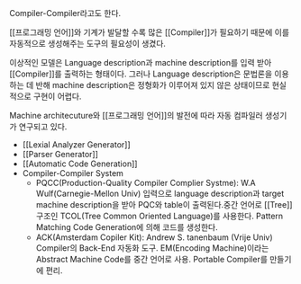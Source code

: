 
Compiler-Compiler라고도 한다.

[[프로그래밍 언어]]와 기계가 발달할 수록 많은 [[Compiler]]가 필요하기 때문에 이를 자동적으로 생성해주는 도구의 필요성이 생겼다. 

이상적인 모델은 Language description과 machine description를 입력 받아 [[Compiler]]를 출력하는  형태이다. 그러나 Language description은 문법론을 이용하는 데 반해 machine description은 정형화가 이루어져 있지 않은 상태이므로 현실적으로 구현이 어렵다.

Machine architecuture와 [[프로그래밍 언어]]의 발전에 따라 자동 컴파일러 생성기가 연구되고 있다. 

+ [[Lexial Analyzer Generator]]
+ [[Parser Generator]]
+ [[Automatic Code Generation]]
+ Compiler-Compiler System
	+ PQCC(Production-Quality Compiler Complier Systme): W.A Wulf(Carnegie-Mellon Univ)
	   입력으로 language description과 target machine description을 받아 PQC와 table이 출력된다.중간 언어로 [[Tree]] 구조인 TCOL(Tree Common Oriented Language)를 사용한다. Pattern Matching Code Generation에 의해 코드를 생성한다.
	+ ACK(Amsterdam Copiler Kit): Andrew S. tanenbaum (Vrije Univ)
	  Compiler의 Back-End 자동화 도구. EM(Encoding Machine)이라는 Abstract Machine Code를 중간 언어로 사용. Portable Compiler를 만들기에 편리.